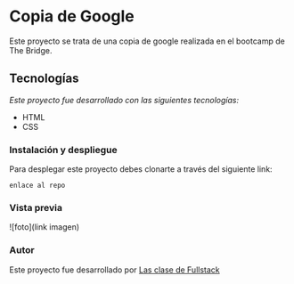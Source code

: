 # Copia de Google
Este proyecto se trata de una copia de google realizada en el bootcamp de The Bridge.

## Tecnologías
_Este proyecto fue desarrollado con las siguientes tecnologías:_

* HTML
* CSS

### Instalación y despliegue
Para desplegar este proyecto debes clonarte a través del siguiente link:

```
enlace al repo

```

### Vista previa

![foto](link imagen)


### Autor
Este proyecto  fue desarrollado por [Las clase de Fullstack](https://github.com/Yorch82)